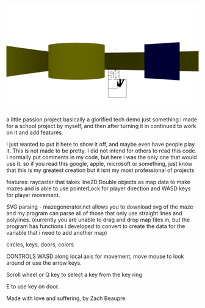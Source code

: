 ![image](img.png)

a little passion project
basically a glorified tech demo
just something i made for a school project by myself, and then after turning it in continued to work on it and add features. 

i just wanted to put it here to show it off, and maybe even have people play it. 
This is not made to be pretty. I did not intend for others to read this code. I normally put comments in my code, but here i was the only one that would use it.
so if you read this google, apple, microsoft or something, just know that this is my greatest creation but it isnt my most professional of projects

features:
raycaster that takes line2D.Double objects as map data to make mazes and is able to use pointerLock for player direction and WASD keys for player movement.

SVG parsing - mazegenerator.net allows you to download svg of the maze and my program can parse all of those that only use straight lines and polylines. (currently you are unable to drag and drop map files in, but the program has functions i developed to convert to create the data for the variable that i need to add another map)

circles, keys, doors, colors

CONTROLS
WASD along local axis for movement, move mouse to look around or use the arrow keys.

Scroll wheel or Q key to select a key from the key ring

E to use key on door.

Made with love and suffering, by Zach Beaupre.


